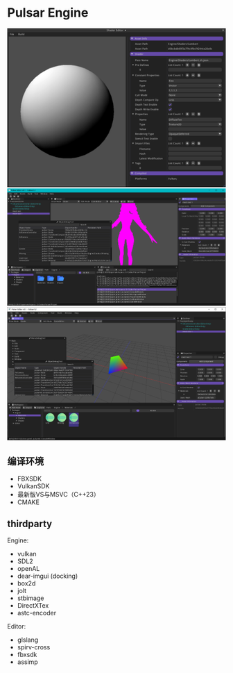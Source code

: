 # Pulsar Engine

![](doc/shed.png)
![](doc/ui.png)
![](doc/ui2.png)

## 编译环境
- FBXSDK
- VulkanSDK
- 最新版VS与MSVC（C++23）
- CMAKE


## thirdparty

Engine:
- vulkan
- SDL2
- openAL
- dear-imgui (docking)
- box2d
- jolt
- stbimage
- DirectXTex
- astc-encoder


Editor:
- glslang
- spirv-cross
- fbxsdk
- assimp

